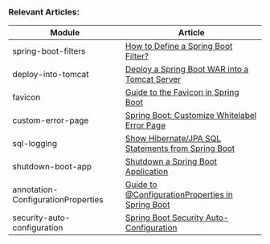 ### Relevant Articles: 

Module | Article
--|--
spring-boot-filters | [How to Define a Spring Boot Filter?](http://www.baeldung.com/spring-boot-add-filter)
deploy-into-tomcat | [Deploy a Spring Boot WAR into a Tomcat Server](http://www.baeldung.com/spring-boot-war-tomcat-deploy)
favicon | [Guide to the Favicon in Spring Boot](http://www.baeldung.com/spring-boot-favicon)
custom-error-page | [Spring Boot: Customize Whitelabel Error Page](http://www.baeldung.com/spring-boot-custom-error-page)
sql-logging | [Show Hibernate/JPA SQL Statements from Spring Boot](http://www.baeldung.com/sql-logging-spring-boot)
shutdown-boot-app | [Shutdown a Spring Boot Application](http://www.baeldung.com/spring-boot-shutdown)
annotation-ConfigurationProperties | [Guide to @ConfigurationProperties in Spring Boot](http://www.baeldung.com/configuration-properties-in-spring-boot)
security-auto-configuration | [Spring Boot Security Auto-Configuration](http://www.baeldung.com/spring-boot-security-autoconfiguration)